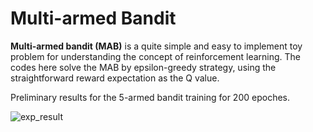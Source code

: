 # Multi-armed Bandit 

**Multi-armed bandit (MAB)** is a quite simple and easy to implement toy problem for understanding the concept of reinforcement learning. The codes here solve the MAB by epsilon-greedy strategy, using the straightforward reward expectation as the Q value.

Preliminary results for the 5-armed bandit training for 200 epoches.

![exp_result]("./mab_result.png")
